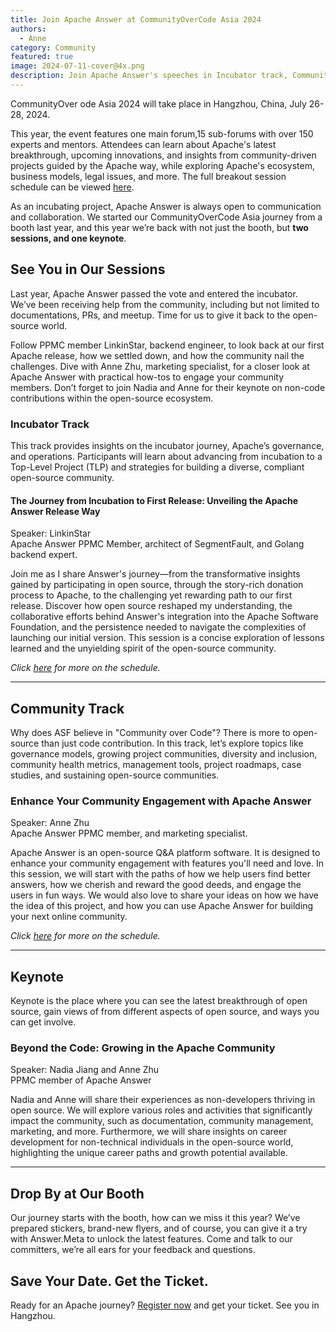 ```yaml
---
title: Join Apache Answer at CommunityOverCode Asia 2024
authors:
  - Anne
category: Community
featured: true
image: 2024-07-11-cover@4x.png
description: Join Apache Answer's speeches in Incubator track, Community track, Keynote. Talk to us at our booth in CoC Asia 2024.
---
```


CommunityOver ode Asia 2024 will take place in Hangzhou, China, July 26-28, 2024.

This year, the event features one main forum,15 sub-forums with over 150 experts and mentors. Attendees can learn about Apache's latest breakthrough, upcoming innovations, and insights from community-driven projects guided by the Apache way, while exploring Apache's ecosystem, business models, legal issues, and more. The full breakout session schedule can be viewed [here](https://asia.communityovercode.org/schedule.html).

As an incubating project, Apache Answer is always open to communication and collaboration. We started our CommunityOverCode Asia journey from a booth last year, and this year we’re back with not just the booth, but **two sessions, and one keynote**.

## See You in Our Sessions

Last year, Apache Answer passed the vote and entered the incubator. We’ve been receiving help from the community, including but not limited to documentations, PRs, and meetup. Time for us to give it back to the open-source world.

Follow PPMC member LinkinStar, backend engineer, to look back at our first Apache release, how we settled down, and how the community nail the challenges. Dive with Anne Zhu, marketing specialist, for a closer look at Apache Answer with practical how-tos to engage your community members. Don’t forget to join Nadia and Anne for their keynote on non-code contributions within the open-source ecosystem.

### Incubator Track

This track provides insights on the incubator journey, Apache’s governance, and operations. Participants will learn about advancing from incubation to a Top-Level Project (TLP) and strategies for building a diverse, compliant open-source community.

#### The Journey from Incubation to First Release: Unveiling the Apache Answer Release Way

Speaker: LinkinStar\
Apache Answer PPMC Member, architect of SegmentFault, and Golang backend expert.

Join me as I share Answer's journey—from the transformative insights gained by participating in open source, through the story-rich donation process to Apache, to the challenging yet rewarding path to our first release. Discover how open source reshaped my understanding, the collaborative efforts behind Answer's integration into the Apache Software Foundation, and the persistence needed to navigate the complexities of launching our initial version. This session is a concise exploration of lessons learned and the unyielding spirit of the open-source community.

_Click [here](https://asia.communityovercode.org/schedule.html) for more on the schedule._

------

## Community Track

Why does ASF believe in "Community over Code"? There is more to open-source than just code contribution. In this track, let’s explore topics like governance models, growing project communities, diversity and inclusion, community health metrics, management tools, project roadmaps, case studies, and sustaining open-source communities.

### Enhance Your Community Engagement with Apache Answer

Speaker: Anne Zhu\
Apache Answer PPMC member, and marketing specialist.

Apache Answer is an open-source Q&A platform software. It is designed to enhance your community engagement with features you'll need and love. In this session, we will start with the paths of how we help users find better answers, how we cherish and reward the good deeds, and engage the users in fun ways. We would also love to share your ideas on how we have the idea of this project, and how you can use Apache Answer for building your next online community.

_Click [here](https://asia.communityovercode.org/schedule.html) for more on the schedule._

----

## Keynote

Keynote is the place where you can see the latest breakthrough of open source, gain views of from different aspects of open source, and ways you can get involve.

### Beyond the Code: Growing in the Apache Community

Speaker: Nadia Jiang and Anne Zhu\
PPMC member of Apache Answer

Nadia and Anne will share their experiences as non-developers thriving in open source. We will explore various roles and activities that significantly impact the community, such as documentation, community management, marketing, and more. Furthermore, we will share insights on career development for non-technical individuals in the open-source world, highlighting the unique career paths and growth potential available.

---

## Drop By at Our Booth

Our journey starts with the booth, how can we miss it this year? We’ve prepared stickers, brand-new flyers, and of course, you can give it a try with Answer.Meta to unlock the latest features. Come and talk to our committers, we’re all ears for your feedback and questions.

## Save Your Date. Get the Ticket.

Ready for an Apache journey? [Register now](https://asia.communityovercode.org/#register) and get your ticket. See you in Hangzhou.
